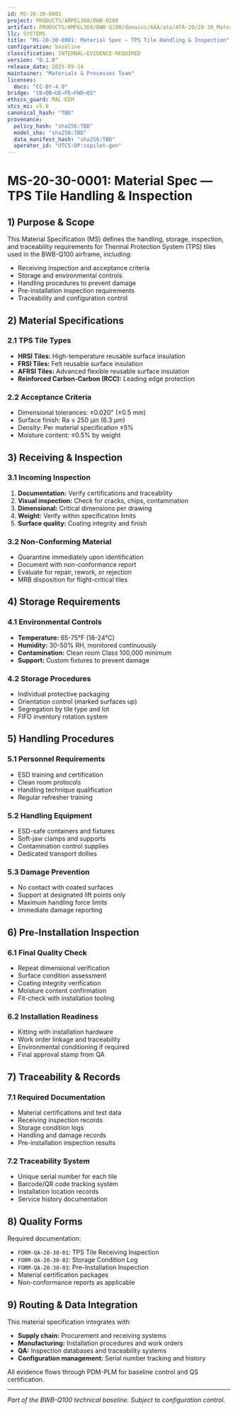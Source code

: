 ```yaml
---
id: MS-20-30-0001
project: PRODUCTS/AMPEL360/BWB-Q100
artifact: PRODUCTS/AMPEL360/BWB-Q100/domains/AAA/ata/ATA-20/20-30_Material_Handling/MS-20-30-0001_TPS_TileHandling.md
llc: SYSTEMS
title: "MS-20-30-0001: Material Spec — TPS Tile Handling & Inspection"
configuration: baseline
classification: INTERNAL–EVIDENCE-REQUIRED
version: "0.1.0"
release_date: 2025-09-24
maintainer: "Materials & Processes Team"
licenses:
  docs: "CC-BY-4.0"
bridge: "CB→QB→UE→FE→FWD→QS"
ethics_guard: MAL-EEM
utcs_mi: v5.0
canonical_hash: "TBD"
provenance:
  policy_hash: "sha256:TBD"
  model_sha: "sha256:TBD"
  data_manifest_hash: "sha256:TBD"
  operator_id: "UTCS:OP:copilot-gen"
---
```


# MS-20-30-0001: Material Spec — TPS Tile Handling & Inspection

## 1) Purpose & Scope

This Material Specification (MS) defines the handling, storage, inspection, and traceability requirements for Thermal Protection System (TPS) tiles used in the BWB-Q100 airframe, including:

- Receiving inspection and acceptance criteria
- Storage and environmental controls
- Handling procedures to prevent damage
- Pre-installation inspection requirements
- Traceability and configuration control

## 2) Material Specifications

### 2.1 TPS Tile Types
- **HRSI Tiles:** High-temperature reusable surface insulation
- **FRSI Tiles:** Felt reusable surface insulation  
- **AFRSI Tiles:** Advanced flexible reusable surface insulation
- **Reinforced Carbon-Carbon (RCC):** Leading edge protection

### 2.2 Acceptance Criteria
- Dimensional tolerances: ±0.020" (±0.5 mm)
- Surface finish: Ra ≤ 250 µin (6.3 µm)
- Density: Per material specification ±5%
- Moisture content: ≤0.5% by weight

## 3) Receiving & Inspection

### 3.1 Incoming Inspection
1. **Documentation:** Verify certifications and traceability
2. **Visual inspection:** Check for cracks, chips, contamination
3. **Dimensional:** Critical dimensions per drawing
4. **Weight:** Verify within specification limits
5. **Surface quality:** Coating integrity and finish

### 3.2 Non-Conforming Material
- Quarantine immediately upon identification
- Document with non-conformance report
- Evaluate for repair, rework, or rejection
- MRB disposition for flight-critical tiles

## 4) Storage Requirements

### 4.1 Environmental Controls
- **Temperature:** 65-75°F (18-24°C)
- **Humidity:** 30-50% RH, monitored continuously
- **Contamination:** Clean room Class 100,000 minimum
- **Support:** Custom fixtures to prevent damage

### 4.2 Storage Procedures
- Individual protective packaging
- Orientation control (marked surfaces up)
- Segregation by tile type and lot
- FIFO inventory rotation system

## 5) Handling Procedures

### 5.1 Personnel Requirements
- ESD training and certification
- Clean room protocols
- Handling technique qualification
- Regular refresher training

### 5.2 Handling Equipment
- ESD-safe containers and fixtures
- Soft-jaw clamps and supports
- Contamination control supplies
- Dedicated transport dollies

### 5.3 Damage Prevention
- No contact with coated surfaces
- Support at designated lift points only
- Maximum handling force limits
- Immediate damage reporting

## 6) Pre-Installation Inspection

### 6.1 Final Quality Check
- Repeat dimensional verification
- Surface condition assessment
- Coating integrity verification
- Moisture content confirmation
- Fit-check with installation tooling

### 6.2 Installation Readiness
- Kitting with installation hardware
- Work order linkage and traceability
- Environmental conditioning if required
- Final approval stamp from QA

## 7) Traceability & Records

### 7.1 Required Documentation
- Material certifications and test data
- Receiving inspection records
- Storage condition logs
- Handling and damage records
- Pre-installation inspection results

### 7.2 Traceability System
- Unique serial number for each tile
- Barcode/QR code tracking system
- Installation location records
- Service history documentation

## 8) Quality Forms

Required documentation:
- `FORM-QA-20-30-01`: TPS Tile Receiving Inspection
- `FORM-QA-20-30-02`: Storage Condition Log
- `FORM-QA-20-30-03`: Pre-Installation Inspection
- Material certification packages
- Non-conformance reports as applicable

## 9) Routing & Data Integration

This material specification integrates with:
- **Supply chain:** Procurement and receiving systems
- **Manufacturing:** Installation procedures and work orders
- **QA:** Inspection databases and traceability systems
- **Configuration management:** Serial number tracking and history

All evidence flows through PDM-PLM for baseline control and QS certification.

---
*Part of the BWB-Q100 technical baseline. Subject to configuration control.*